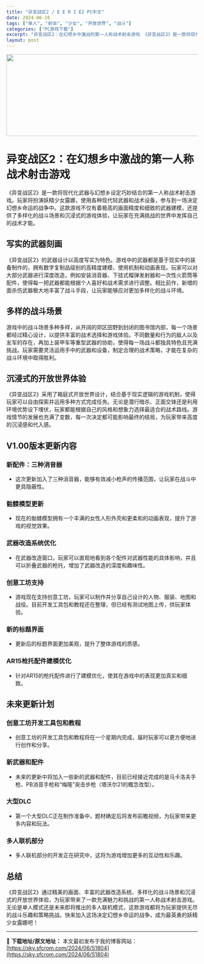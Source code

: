 ```yaml
---
title: "异变战区2 / E E R I E2 PC中文"
date: 2024-06-18
tags: ["单人", "射击", "少女", "开放世界", "战斗"]
categories: ["PC游戏下载"]
excerpt: "异变战区2：在幻想乡中激战的第一人称战术射击游戏 《异变战区2》是一款将现代化武器与幻想乡设定巧妙结合的第一人称战术射击游戏。玩家将扮演妖精少女露娜，使用各种现代轻武器和战术设备，参与到一场决定幻想乡命运的战争中。这款游戏不仅有着极高的画面精度和细致的武器建模，还提供了多样化的战斗场景和沉浸式的游戏&hellip;"
layout: post
---
```


<img class="aligncenter size-full wp-image-51805" src="https://sky.sfcrom.com/wp-content/uploads/2024/06/202406180153083.webp" alt="" width="660" height="215" />
<h1>异变战区2：在幻想乡中激战的第一人称战术射击游戏</h1>
《异变战区2》是一款将现代化武器与幻想乡设定巧妙结合的第一人称战术射击游戏。玩家将扮演妖精少女露娜，使用各种现代轻武器和战术设备，参与到一场决定幻想乡命运的战争中。这款游戏不仅有着极高的画面精度和细致的武器建模，还提供了多样化的战斗场景和沉浸式的游戏体验，让玩家在充满挑战的世界中发挥自己的战术才能。
<h2>写实的武器刻画</h2>
《异变战区2》的武器设计以高度写实为特色。游戏中的武器都是基于现实中的装备制作的，拥有数字复制品级别的高精度建模、使用机制和动画表现。玩家可以对大部分武器进行深度改造，例如安装消音器、下挂式榴弹发射器和一次性火箭筒等配件，使得每一把武器都能根据个人喜好和战术需求进行调整。相比前作，新增的面杀伤武器极大地丰富了战斗手段，让玩家能够应对更加多样化的战斗环境。
<h2>多样的战斗场景</h2>
游戏中的战斗场景多种多样，从开阔的郊区田野到封闭的图书馆内部，每一个场景都经过精心设计，以提供丰富的战术选择和游戏体验。不同数量和行为的敌人以及友军的存在，再加上装甲车等重型武器的协助，使得每一场战斗都独具特色且充满挑战。玩家需要灵活运用手中的武器和设备，制定合理的战术策略，才能在复杂的战斗环境中取得胜利。
<h2>沉浸式的开放世界体验</h2>
《异变战区2》采用了箱庭式开放世界设计，结合基于现实逻辑的游戏机制，使得玩家可以自由探索并运用多种方式完成任务。无论是潜行暗杀、正面交锋还是利用环境优势设下埋伏，玩家都能根据自己的风格和想象力选择最适合的战术路线。游戏情节的发展也充满了变数，每一次决定都可能影响最终的结局，为玩家带来高度的沉浸感和代入感。
<h2>V1.00版本更新内容</h2>
<h3>新配件：三种消音器</h3>
<ul>
 	<li>这次更新加入了三种消音器，能够有效减小枪声的传播范围，让玩家在战斗中更具隐蔽性。</li>
</ul>
<h3>骷髅模型更新</h3>
<ul>
 	<li>现在的骷髅模型拥有一个丰满的女性人形外壳和更柔和的动画表现，提升了游戏的视觉效果。</li>
</ul>
<h3>武器改造系统优化</h3>
<ul>
 	<li>在武器改造窗口，玩家可以直观地看到各个配件对武器性能的具体影响，并且可以折叠武器的枪托，增加了武器改造的深度和趣味性。</li>
</ul>
<h3>创意工坊支持</h3>
<ul>
 	<li>游戏现在支持创意工坊，玩家可以制作并分享自己设计的人物、服装、地图和战役。目前开发工具包和教程还在整理，但已经有测试地图上传，供玩家体验。</li>
</ul>
<h3>新的标题界面</h3>
<ul>
 	<li>更新后的标题界面更加美观，提升了整体游戏的质感。</li>
</ul>
<h3>AR15枪托配件建模优化</h3>
<ul>
 	<li>针对AR15的枪托配件进行了建模优化，使其在游戏中的表现更加真实和细致。</li>
</ul>
<h2>未来更新计划</h2>
<h3>创意工坊开发工具包和教程</h3>
<ul>
 	<li>创意工坊的开发工具包和教程将在一个星期内完成，届时玩家可以更方便地进行创作和分享。</li>
</ul>
<h3>新武器和配件</h3>
<ul>
 	<li>未来的更新中将加入一些新的武器和配件，目前已经接近完成的是马卡洛夫手枪、PB消音手枪和“梅隆”突击步枪（塔沃尔21的概念改型）。</li>
</ul>
<h3>大型DLC</h3>
<ul>
 	<li>第一个大型DLC正在制作准备中，题材确定后将发布前瞻视频，为玩家带来更多内容和玩法。</li>
</ul>
<h3>多人联机部分</h3>
<ul>
 	<li>多人联机部分的开发正在研究中，这将为游戏增加更多的互动性和乐趣。</li>
</ul>
<h2>总结</h2>
《异变战区2》通过精美的画面、丰富的武器改造系统、多样化的战斗场景和沉浸式的开放世界体验，为玩家带来了一款充满魅力和挑战的第一人称战术射击游戏。无论是单人模式还是未来即将推出的多人联机模式，这款游戏都将为玩家提供无尽的战斗乐趣和策略挑战。快来加入这场决定幻想乡命运的战争，成为最英勇的妖精少女露娜吧！

---
📖 **下载地址/原文地址：** 本文最初发布于我的博客网站：[https://sky.sfcrom.com/2024/06/51804](https://sky.sfcrom.com/2024/06/51804)
